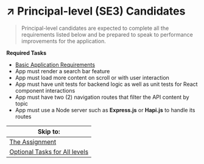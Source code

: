 # :arrow_upper_right: Principal-level (SE3) Candidates

> Principal-level candidates are expected to complete all the requirements listed below and be prepared to speak to performance improvements for the application.

**Required Tasks**
* [Basic Application Requirements](/../../#basic-application-requirements)
* App must render a search bar feature
* App must load more content on scroll or with user interaction
* App must have unit tests for backend logic as well as unit tests for React component interactions
* App must have two (2) navigation routes that filter the API content by topic
* App must use a Node server such as **Express.js** or **Hapi.js** to handle its routes

| Skip to: |
| --- |
| [The Assignment](/../../#the-assignment) |
| [Optional Tasks for All levels](/../../#optional-tasks-for-all-levels) |